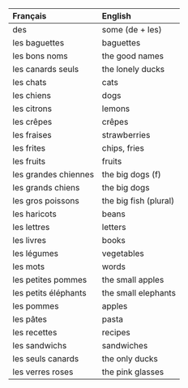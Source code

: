 | **Français**         | **English**           |
|:---------------------|:----------------------|
| des                  | some (de + les)       |
| les baguettes        | baguettes             |
| les bons noms        | the good names        |
| les canards seuls    | the lonely ducks      |
| les chats            | cats                  |
| les chiens           | dogs                  |
| les citrons          | lemons                |
| les crêpes           | crêpes                |
| les fraises          | strawberries          |
| les frites           | chips, fries          |
| les fruits           | fruits                |
| les grandes chiennes | the big dogs (f)      |
| les grands chiens    | the big dogs          |
| les gros poissons    | the big fish (plural) |
| les haricots         | beans                 |
| les lettres          | letters               |
| les livres           | books                 |
| les légumes          | vegetables            |
| les mots             | words                 |
| les petites pommes   | the small apples      |
| les petits éléphants | the small elephants   |
| les pommes           | apples                |
| les pâtes            | pasta                 |
| les recettes         | recipes               |
| les sandwichs        | sandwiches            |
| les seuls canards    | the only ducks        |
| les verres roses     | the pink glasses      |
